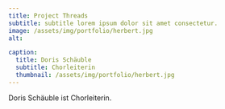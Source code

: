 ```yaml
---
title: Project Threads
subtitle: subtitle lorem ipsum dolor sit amet consectetur.
image: /assets/img/portfolio/herbert.jpg
alt:  

caption:
  title: Doris Schäuble
  subtitle: Chorleiterin
  thumbnail: /assets/img/portfolio/herbert.jpg
---
```


Doris Schäuble ist Chorleiterin.

